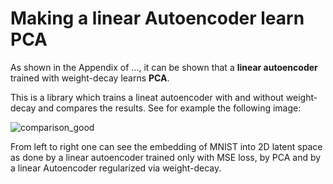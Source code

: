 # Making a linear Autoencoder learn PCA

As shown in the Appendix of ..., it can be shown that a **linear autoencoder** trained with weight-decay learns **PCA**.

This is a library which trains a lineat autoencoder with and without weight-decay and compares the results. See for example the following image:

![comparison_good](https://user-images.githubusercontent.com/41115254/173034245-2b45b685-d8ca-4c65-916d-e477a40c5716.png)

From left to right one can see the embedding of MNIST into 2D latent space as done by a linear autoencoder trained only with MSE loss, by PCA and by a linear Autoencoder regularized via weight-decay.
